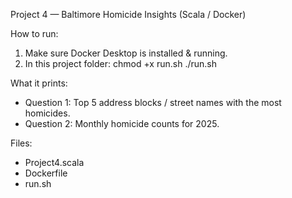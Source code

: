 Project 4 — Baltimore Homicide Insights (Scala / Docker)

How to run:
1. Make sure Docker Desktop is installed & running.
2. In this project folder:
   chmod +x run.sh
   ./run.sh

What it prints:
- Question 1: Top 5 address blocks / street names with the most homicides.
- Question 2: Monthly homicide counts for 2025.

Files:
- Project4.scala
- Dockerfile
- run.sh
